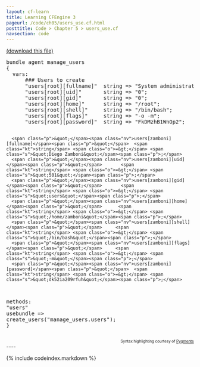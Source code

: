 ```yaml
---
layout: cf-learn
title: Learning CFEngine 3
pageurl: /code/ch05/users_use.cf.html
posttitle: Code > Chapter 5 > users_use.cf
navsection: code
---
```


[(download this file)](https://raw.github.com/zzamboni/cf-learn.info/master/src/ch05/users_use.cf)

<div class="highlight"><pre><span class="k">bundle</span> <span class="k">agent</span> <span class="nf">manage_users</span>
<span class="p">{</span>
  <span class="kd">vars</span><span class="p">:</span>
      <span class="c">### Users to create</span>
      <span class="p">&quot;</span><span class="nv">users[root][fullname]</span><span class="p">&quot;</span>  <span class="kt">string</span> <span class="o">=&gt;</span> <span class="s">&quot;System administrator&quot;</span><span class="p">;</span>
      <span class="p">&quot;</span><span class="nv">users[root][uid]</span><span class="p">&quot;</span>       <span class="kt">string</span> <span class="o">=&gt;</span> <span class="s">&quot;0&quot;</span><span class="p">;</span>
      <span class="p">&quot;</span><span class="nv">users[root][gid]</span><span class="p">&quot;</span>       <span class="kt">string</span> <span class="o">=&gt;</span> <span class="s">&quot;0&quot;</span><span class="p">;</span>
      <span class="p">&quot;</span><span class="nv">users[root][home]</span><span class="p">&quot;</span>      <span class="kt">string</span> <span class="o">=&gt;</span> <span class="s">&quot;/root&quot;</span><span class="p">;</span>
      <span class="p">&quot;</span><span class="nv">users[root][shell]</span><span class="p">&quot;</span>     <span class="kt">string</span> <span class="o">=&gt;</span> <span class="s">&quot;/bin/bash&quot;</span><span class="p">;</span>
      <span class="p">&quot;</span><span class="nv">users[root][flags]</span><span class="p">&quot;</span>     <span class="kt">string</span> <span class="o">=&gt;</span> <span class="s">&quot;-o -m&quot;</span><span class="p">;</span>
      <span class="p">&quot;</span><span class="nv">users[root][password]</span><span class="p">&quot;</span>  <span class="kt">string</span> <span class="o">=&gt;</span> <span class="s">&quot;FkDMzhB1WnOp2&quot;</span><span class="p">;</span>

      <span class="p">&quot;</span><span class="nv">users[zamboni][fullname]</span><span class="p">&quot;</span>  <span class="kt">string</span> <span class="o">=&gt;</span> <span class="s">&quot;Diego Zamboni&quot;</span><span class="p">;</span>
      <span class="p">&quot;</span><span class="nv">users[zamboni][uid]</span><span class="p">&quot;</span>       <span class="kt">string</span> <span class="o">=&gt;</span> <span class="s">&quot;501&quot;</span><span class="p">;</span>
      <span class="p">&quot;</span><span class="nv">users[zamboni][gid]</span><span class="p">&quot;</span>       <span class="kt">string</span> <span class="o">=&gt;</span> <span class="s">&quot;users&quot;</span><span class="p">;</span>
      <span class="p">&quot;</span><span class="nv">users[zamboni][home]</span><span class="p">&quot;</span>      <span class="kt">string</span> <span class="o">=&gt;</span> <span class="s">&quot;/home/zamboni&quot;</span><span class="p">;</span>
      <span class="p">&quot;</span><span class="nv">users[zamboni][shell]</span><span class="p">&quot;</span>     <span class="kt">string</span> <span class="o">=&gt;</span> <span class="s">&quot;/bin/bash&quot;</span><span class="p">;</span>
      <span class="p">&quot;</span><span class="nv">users[zamboni][flags]</span><span class="p">&quot;</span>     <span class="kt">string</span> <span class="o">=&gt;</span> <span class="s">&quot;-m&quot;</span><span class="p">;</span>
      <span class="p">&quot;</span><span class="nv">users[zamboni][password]</span><span class="p">&quot;</span>  <span class="kt">string</span> <span class="o">=&gt;</span> <span class="s">&quot;dk52ia209rfuh&quot;</span><span class="p">;</span>

  <span class="kd">methods</span><span class="p">:</span>
      <span class="p">&quot;</span><span class="nv">users</span><span class="p">&quot;</span>   <span class="kt">usebundle</span> <span class="o">=&gt;</span> <span class="nf">create_users</span><span class="p">(</span><span class="s">&quot;manage_users.users&quot;</span><span class="p">);</span>
<span class="p">}</span>
</pre></div>

<div align="right"><font size="-2">Syntax highlighting courtesy of <a href="http://blog.zzamboni.org/cfengine3-lexer-for-pygments">Pygments</a></font></div>
----

{% include codeindex.markdown %}

